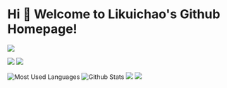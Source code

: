 # Hi 🎉 Welcome to Likuichao's Github Homepage!

<img src="https://readme-typing-svg.herokuapp.com/?lines=Welcome,%20visitor!;Hello%20Github%20World!&font=Roboto" />

<p>
<img src="https://img.shields.io/static/v1?label=Program&message=Java&color=blue"/>
<a href="https://blog.csdn.net/wangzirui32"><img src="https://img.shields.io/static/v1?label=Blog&message=CSDN&color=red"/></a>
</p>

![Most Used Languages](https://github-readme-stats.vercel.app/api/top-langs/?username=Likuichao&theme=dark&layout=compact)
![Github Stats](https://github-readme-stats.vercel.app/api?username=Likuichao&show_icons=true&theme=dark&count_private=true)
![](https://stats.justsong.cn/api/csdn?id=daoshen1314&theme=dark)
![](https://activity-graph.herokuapp.com/graph?username=wangzirui32&theme=github)

